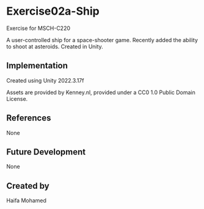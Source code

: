 # Exercise02a-Ship

Exercise for MSCH-C220

A user-controlled ship for a space-shooter game. Recently added the ability to shoot at asteroids. Created in Unity.

## Implementation
Created using Unity 2022.3.17f

Assets are provided by Kenney.nl, provided under a CC0 1.0 Public Domain License.

## References
None

## Future Development
None

## Created by
Haifa Mohamed
